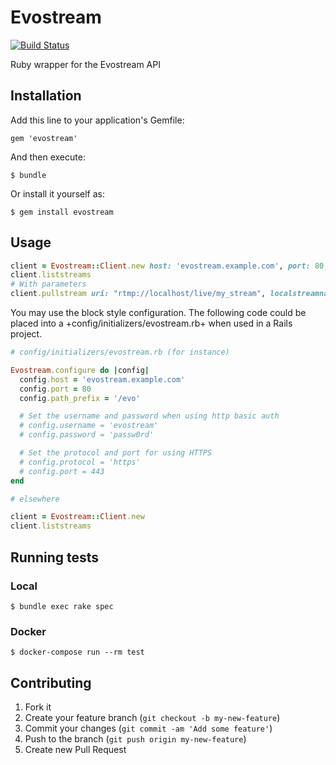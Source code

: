 # Evostream

[![Build Status](https://travis-ci.org/globocom/evostream.png?branch=master)](https://travis-ci.org/globocom/evostream)

Ruby wrapper for the Evostream API

## Installation

Add this line to your application's Gemfile:

    gem 'evostream'

And then execute:

    $ bundle

Or install it yourself as:

    $ gem install evostream

## Usage

```ruby
client = Evostream::Client.new host: 'evostream.example.com', port: 80, path_prefix: '/evo'
client.liststreams
# With parameters
client.pullstream uri: "rtmp://localhost/live/my_stream", localstreamname: "master", keepalive: 1
```

You may use the block style configuration. The following code could be placed
into a +config/initializers/evostream.rb+ when used in a Rails project.

```ruby
# config/initializers/evostream.rb (for instance)

Evostream.configure do |config|
  config.host = 'evostream.example.com'
  config.port = 80
  config.path_prefix = '/evo'

  # Set the username and password when using http basic auth
  # config.username = 'evostream'
  # config.password = 'passw0rd'

  # Set the protocol and port for using HTTPS
  # config.protocol = 'https'
  # config.port = 443
end

# elsewhere

client = Evostream::Client.new
client.liststreams
```

## Running tests

### Local

    $ bundle exec rake spec

### Docker

    $ docker-compose run --rm test

## Contributing

1. Fork it
2. Create your feature branch (`git checkout -b my-new-feature`)
3. Commit your changes (`git commit -am 'Add some feature'`)
4. Push to the branch (`git push origin my-new-feature`)
5. Create new Pull Request
